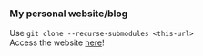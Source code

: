 ### My personal website/blog

Use ```git clone --recurse-submodules <this-url>```
<br>
Access the website [here](https://shirazkn.github.io)!